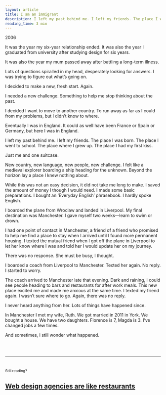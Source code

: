 ```yaml
---
layout: article
title: I am an immigrant
description: I left my past behind me. I left my friends. The place I was born. The place I went to school. The place where I grew up. The place I had my first kiss.
reading_time: 3 min
---
```


2006 

It was the year my six-year relationship ended.
It was also the year I graduated from university after studying design for six years. 

It was also the year my mum passed away after battling a long-term illness. 

Lots of questions spiralled in my head, desperately looking for answers. I was trying to figure out what’s going on.

I decided to make a new, fresh start. Again.

I needed a new challenge. Something to help me stop thinking about the past.

I decided I want to move to another country. To run away as far as I could from my problems, but I didn’t know to where. 

Eventually I was in England. It could as well have been France or Spain or Germany, but here I was in England. 

I left my past behind me. I left my friends. The place I was born. The place I went to school. The place where I grew up. The place I had my first kiss.

Just me and one suitcase. 

New country, new language, new people, new challenge. I felt like a medieval explorer boarding a ship heading for the unknown. Beyond the horizon lay a place I knew nothing about. 

While this was not an easy decision, it did not take me long to make. I saved the amount of money I though I would need. I made some basic preparations. I bought an ‘Everyday English’ phrasebook. I hardly spoke English. 

I boarded the plane from Wroclaw and landed in Liverpool. My final destination was Manchester. I gave myself two weeks—learn to swim or drown. 

I had one point of contact in Manchester, a friend of a friend who promised to help me find a place to stay when I arrived until I found more permanent housing. I texted the mutual friend when I got off the plane in Liverpool to let her know where I was and told her I would update her on my journey. 

There was no response. She must be busy, I thought. 

I boarded a coach from Liverpool to Manchester. Texted her again. No reply. I started to worry.  

The coach arrived to Manchester late that evening. Dark and raining, I could see people heading to bars and restaurants for after work meals. This new place excited me and made me anxious at the same time. 
I texted my friend again. I wasn’t sure where to go. Again, there was no reply. 

I never heard anything from her. Lots of things have happened since. 

In Manchester I met my wife, Ruth. We got married in 2011 in York. We bought a house. We have two daughters. Florence is 7, Magda is 3. I’ve changed jobs a few times.

And sometimes, I still wonder what happened.

<hr style="margin-top: 60px; margin-bottom: 40px;">
<small>Still reading?</small>
<h2><a href="/writing/web-agencies-are-like-restaurants/">Web design agencies are like restaurants</a></h2>